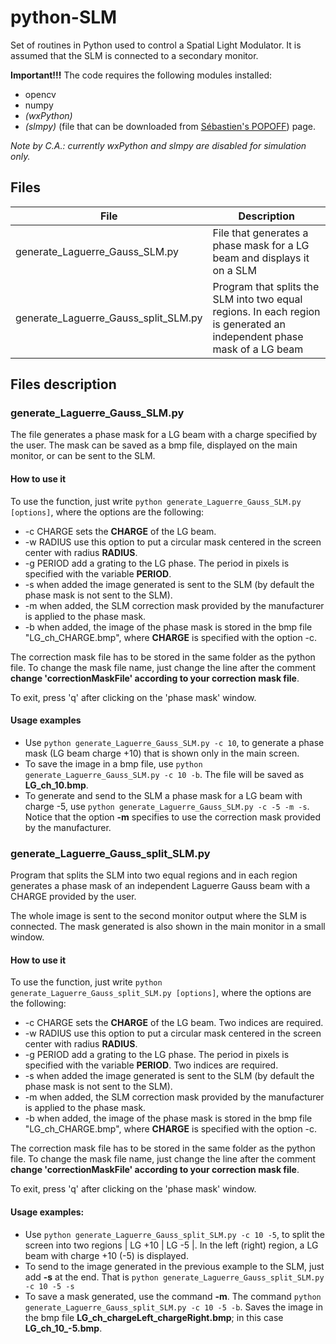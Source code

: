 # python-SLM
Set of routines in Python used to control a Spatial Light Modulator. It is assumed that the SLM is connected to a secondary monitor.

**Important!!!** The code requires the following modules installed:
* opencv
* numpy
* *(wxPython)*
* *(slmpy)* (file that can be downloaded from [Sébastien's POPOFF](http://wavefrontshaping.net/index.php/57-community/tutorials/spatial-lights-modulators-slms/124-how-to-control-a-slm-with-python)) page.

*Note by C.A.: currently wxPython and slmpy are disabled for simulation only.*

## Files

File | Description
------------ | -------------
generate_Laguerre_Gauss_SLM.py | File that generates a phase mask for a LG beam and displays it on a SLM
generate_Laguerre_Gauss_split_SLM.py | Program that splits the SLM into two equal regions. In each region is generated an independent phase mask of a LG beam

## Files description
### generate_Laguerre_Gauss_SLM.py
The file generates a phase mask for a LG beam with a charge specified by the user. The mask can be saved as a bmp file, displayed on the main monitor, or can be sent to the SLM.

#### How to use it
To use the function, just write `python generate_Laguerre_Gauss_SLM.py [options]`, where the options are the following:

* -c CHARGE sets the **CHARGE** of the LG beam.
* -w RADIUS use this option to put a circular mask centered in the screen center with radius **RADIUS**.
* -g PERIOD add a grating to the LG phase. The period in pixels is specified with the variable **PERIOD**.
* -s when added the image generated is sent to the SLM (by default the phase mask is not sent to the SLM).
* -m when added, the SLM correction mask provided by the manufacturer is applied to the phase mask.
* -b when added, the image of the phase mask is stored in the bmp file "LG_ch_CHARGE.bmp", where **CHARGE** is specified with the option -c.

The correction mask file has to be stored in the same folder as the python file. To change the mask file name, just change the line after the comment **change 'correctionMaskFile' according to your correction mask file**.

To exit, press 'q' after clicking on the 'phase mask' window.

#### Usage examples
* Use `python generate_Laguerre_Gauss_SLM.py -c 10`, to generate a phase mask (LG beam charge +10) that is shown only in the main screen.
* To save the image in a bmp file, use `python generate_Laguerre_Gauss_SLM.py -c 10 -b`. The file will be saved as **LG_ch_10.bmp**.
* To generate and send to the SLM a phase mask for a LG beam with charge -5, use `python generate_Laguerre_Gauss_SLM.py -c -5 -m -s`. Notice that the option **-m** specifies to use the correction mask provided by the manufacturer.

### generate_Laguerre_Gauss_split_SLM.py
Program that splits the SLM into two equal regions and in each region generates a phase mask of an independent Laguerre Gauss beam with a CHARGE provided by the user.

The whole image is sent to the second monitor output where the SLM is connected. The mask generated is also shown in the main monitor in a small window.

#### How to use it
To use the function, just write `python generate_Laguerre_Gauss_split_SLM.py [options]`, where the options are the following:

* -c CHARGE sets the **CHARGE** of the LG beam. Two indices are required.
* -w RADIUS use this option to put a circular mask centered in the screen center with radius **RADIUS**.
* -g PERIOD add a grating to the LG phase. The period in pixels is specified with the variable **PERIOD**. Two indices are required.
* -s when added the image generated is sent to the SLM (by default the phase mask is not sent to the SLM).
* -m when added, the SLM correction mask provided by the manufacturer is applied to the phase mask.
* -b when added, the image of the phase mask is stored in the bmp file "LG_ch_CHARGE.bmp", where **CHARGE** is specified with the option -c.             

The correction mask file has to be stored in the same folder as the python file. To change the mask file name, just change the line after the comment **change 'correctionMaskFile' according to your correction mask file**.

To exit, press 'q' after clicking on the 'phase mask' window.

#### Usage examples:

* Use `python generate_Laguerre_Gauss_split_SLM.py -c 10 -5`, to split the screen into two regions | LG +10 | LG -5 |. In the left (right) region, a LG beam with charge +10 (-5) is displayed.
* To send to the image generated in the previous example to the SLM, just add **-s** at the end. That is `python generate_Laguerre_Gauss_split_SLM.py -c 10 -5 -s`
* To save a mask generated, use the command **-m**. The command `python generate_Laguerre_Gauss_split_SLM.py -c 10 -5 -b`. Saves the image in the bmp file **LG_ch_chargeLeft_chargeRight.bmp**; in this case **LG_ch_10_-5.bmp**.
